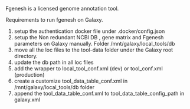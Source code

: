 Fgenesh is a licensed genome annotation tool.


Requirements to run fgenesh on Galaxy.
1) setup the authentication docker file under .docker/config.json
2) setup the Non redundant NCBI DB , gene matrix and Fgenesh parameters on Galaxy manually. Folder /mnt/galaxy/local_tools/db
3) move all the loc files to the tool-data folder under the Galaxy root directory.
4) update the db path in all loc files
5) add the wrapper to local_tool_conf.xml (dev) or tool_conf.xml (production)
6) create a customize tool_data_table_conf.xml in /mnt/galaxy/local_tools/db folder
7) append the tool_data_table_conf.xml to tool_data_table_config_path in galaxy.xml
